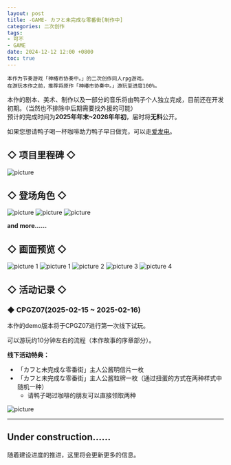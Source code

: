 ```yaml
---
layout: post
title: -GAME- カフと未完成な零番街[制作中]
categories: 二次创作
tags:
- 可不
- GAME
date: 2024-12-12 12:00 +0800
toc: true
---
```

```
本作为节奏游戏「神椿市协奏中。」的二次创作同人rpg游戏。
在游玩本作之前，推荐将原作「神椿市协奏中。」游玩至进度100%。
```
本作的剧本、美术、制作以及一部分的音乐将由鸭子个人独立完成，目前还在开发初期。（当然也不排除中后期需要找外援的可能）<br/>
预计的完成时间为<b>2025年年末~2026年年初</b>，届时将<b>无料</b>公开。<br/>

如果您想请鸭子喝一杯咖啡助力鸭子早日做完，可以走[爱发电](https://afdian.com/a/fukamikamo)。

## ◇ 项目里程碑 ◇
![picture](/fukamikamo-blog/assets/posts/kafu-in-area-0/9.png)

## ◇ 登场角色 ◇
![picture](/fukamikamo-blog/assets/posts/kafu-in-area-0/5.png)
![picture](/fukamikamo-blog/assets/posts/kafu-in-area-0/6.png)
![picture](/fukamikamo-blog/assets/posts/kafu-in-area-0/7.png)

<b>and more……</b>
<br/>

## ◇ 画面预览 ◇
![picture 1](/fukamikamo-blog/assets/posts/kafu-in-area-0/8.png)
![picture 1](/fukamikamo-blog/assets/posts/kafu-in-area-0/1.png)
![picture 2](/fukamikamo-blog/assets/posts/kafu-in-area-0/2.png)
![picture 3](/fukamikamo-blog/assets/posts/kafu-in-area-0/3.png)
![picture 4](/fukamikamo-blog/assets/posts/kafu-in-area-0/4.png)

## ◇ 活动记录 ◇
### ◆ CPGZ07(2025-02-15 ~ 2025-02-16)
本作的demo版本将于CPGZ07进行第一次线下试玩。

可以游玩约10分钟左右的流程（本作故事的序章部分）。

<b>线下活动特典：</b>
* 「カフと未完成な零番街」主人公酱明信片一枚
* 「カフと未完成な零番街」主人公酱粒牌一枚（通过扭蛋的方式在两种样式中随机一种）
  * 请鸭子喝过咖啡的朋友可以直接领取两种
  
![picture](/fukamikamo-blog/assets/posts/kafu-in-area-0/event-1.png)

---


## Under construction……
随着建设进度的推进，这里将会更新更多的信息。